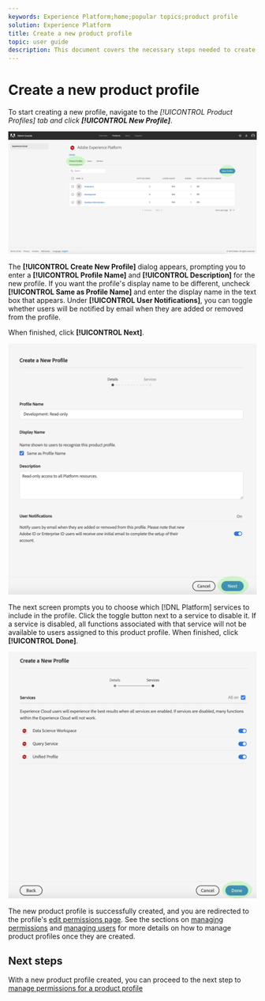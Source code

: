 ```yaml
---
keywords: Experience Platform;home;popular topics;product profile
solution: Experience Platform
title: Create a new product profile
topic: user guide
description: This document covers the necessary steps needed to create a new product profile in the Adobe Admin Console. To start creating a new profile, navigate to the Product Profiles tab and click New Profile.
---
```


# Create a new product profile

To start creating a new profile, navigate to the **[!UICONTROL Product Profiles]* tab and click **[!UICONTROL New Profile]***.

![new-profile-button](../images/new-profile-button.png)

The **[!UICONTROL Create New Profile]** dialog appears, prompting you to enter a **[!UICONTROL Profile Name]** and **[!UICONTROL Description]** for the new profile. If you want the profile's display name to be different, uncheck **[!UICONTROL Same as Profile Name]** and enter the display name in the text box that appears. Under **[!UICONTROL User Notifications]**, you can toggle whether users will be notified by email when they are added or removed from the profile.

When finished, click **[!UICONTROL Next]**.

![new-profile-details](../images/new-profile-details.png)

The next screen prompts you to choose which [!DNL Platform] services to include in the profile. Click the toggle button next to a service to disable it. If a service is disabled, all functions associated with that service will not be available to users assigned to this product profile. When finished, click **[!UICONTROL Done]**.

![new-profile-services](../images/new-profile-services.png)

The new product profile is successfully created, and you are redirected to the profile's [edit permissions page](#edit-permissions). See the sections on [managing permissions](#manage-permissions-for-a-product-profile) and [managing users](#manage-users-for-a-product-profile) for more details on how to manage product profiles once they are created.

## Next steps

With a new product profile created, you can proceed to the next step to [manage permissions for a product profile](permissions.md)